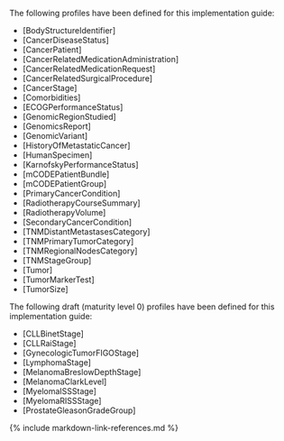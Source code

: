 The following profiles have been defined for this implementation guide:

* [BodyStructureIdentifier]
* [CancerDiseaseStatus]
* [CancerPatient]
* [CancerRelatedMedicationAdministration]
* [CancerRelatedMedicationRequest]
* [CancerRelatedSurgicalProcedure]
* [CancerStage]
* [Comorbidities]
* [ECOGPerformanceStatus]
* [GenomicRegionStudied]
* [GenomicsReport]
* [GenomicVariant]
* [HistoryOfMetastaticCancer]
* [HumanSpecimen]
* [KarnofskyPerformanceStatus]
* [mCODEPatientBundle]
* [mCODEPatientGroup]
* [PrimaryCancerCondition]
* [RadiotherapyCourseSummary]
* [RadiotherapyVolume]
* [SecondaryCancerCondition]
* [TNMDistantMetastasesCategory]
* [TNMPrimaryTumorCategory]
* [TNMRegionalNodesCategory]
* [TNMStageGroup]
* [Tumor]
* [TumorMarkerTest]
* [TumorSize]

The following draft (maturity level 0) profiles have been defined for this implementation guide:

* [CLLBinetStage]
* [CLLRaiStage]
* [GynecologicTumorFIGOStage]
* [LymphomaStage]
* [MelanomaBreslowDepthStage]
* [MelanomaClarkLevel]
* [MyelomaISSStage]
* [MyelomaRISSStage]
* [ProstateGleasonGradeGroup]

{% include markdown-link-references.md %}
